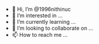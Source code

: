 - 👋 Hi, I’m @1996nithinuc
- 👀 I’m interested in ...
- 🌱 I’m currently learning ...
- 💞️ I’m looking to collaborate on ...
- 📫 How to reach me ...

<!---
1996nithinuc/1996nithinuc is a ✨ special ✨ repository because its `README.md` (this file) appears on your GitHub profile.
You can click the Preview link to take a look at your changes.
--->
